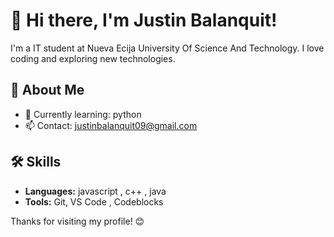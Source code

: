 # 👋 Hi there, I'm Justin Balanquit!

I'm a IT student at Nueva Ecija University Of Science And Technology. I love coding and exploring new technologies.

## 🚀 About Me

- 🌱 Currently learning: python
- 📫 Contact: justinbalanquit09@gmail.com

## 🛠️ Skills

- **Languages:** javascript , c++ , java
- **Tools:**  Git, VS Code , Codeblocks


Thanks for visiting my profile! 😊
